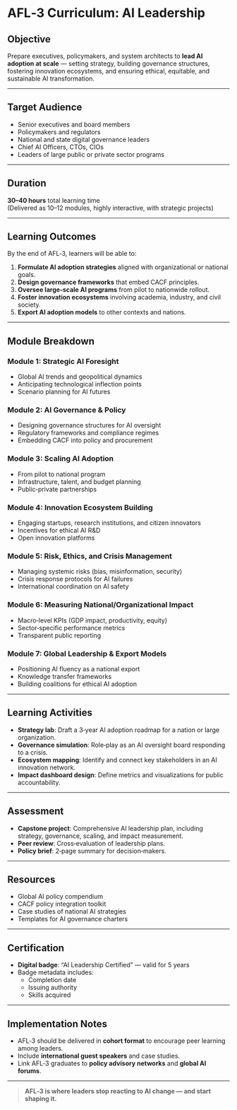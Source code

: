 # AFL‑3 Curriculum: AI Leadership

## Objective
Prepare executives, policymakers, and system architects to **lead AI adoption at scale** — setting strategy, building governance structures, fostering innovation ecosystems, and ensuring ethical, equitable, and sustainable AI transformation.

---

## Target Audience
- Senior executives and board members
- Policymakers and regulators
- National and state digital governance leaders
- Chief AI Officers, CTOs, CIOs
- Leaders of large public or private sector programs

---

## Duration
**30–40 hours** total learning time  
(Delivered as 10–12 modules, highly interactive, with strategic projects)

---

## Learning Outcomes
By the end of AFL‑3, learners will be able to:
1. **Formulate AI adoption strategies** aligned with organizational or national goals.
2. **Design governance frameworks** that embed CACF principles.
3. **Oversee large‑scale AI programs** from pilot to nationwide rollout.
4. **Foster innovation ecosystems** involving academia, industry, and civil society.
5. **Export AI adoption models** to other contexts and nations.

---

## Module Breakdown

### Module 1: Strategic AI Foresight
- Global AI trends and geopolitical dynamics
- Anticipating technological inflection points
- Scenario planning for AI futures

### Module 2: AI Governance & Policy
- Designing governance structures for AI oversight
- Regulatory frameworks and compliance regimes
- Embedding CACF into policy and procurement

### Module 3: Scaling AI Adoption
- From pilot to national program
- Infrastructure, talent, and budget planning
- Public‑private partnerships

### Module 4: Innovation Ecosystem Building
- Engaging startups, research institutions, and citizen innovators
- Incentives for ethical AI R&D
- Open innovation platforms

### Module 5: Risk, Ethics, and Crisis Management
- Managing systemic risks (bias, misinformation, security)
- Crisis response protocols for AI failures
- International coordination on AI safety

### Module 6: Measuring National/Organizational Impact
- Macro‑level KPIs (GDP impact, productivity, equity)
- Sector‑specific performance metrics
- Transparent public reporting

### Module 7: Global Leadership & Export Models
- Positioning AI fluency as a national export
- Knowledge transfer frameworks
- Building coalitions for ethical AI adoption

---

## Learning Activities
- **Strategy lab**: Draft a 3‑year AI adoption roadmap for a nation or large organization.
- **Governance simulation**: Role‑play as an AI oversight board responding to a crisis.
- **Ecosystem mapping**: Identify and connect key stakeholders in an AI innovation network.
- **Impact dashboard design**: Define metrics and visualizations for public accountability.

---

## Assessment
- **Capstone project**: Comprehensive AI leadership plan, including strategy, governance, scaling, and impact measurement.
- **Peer review**: Cross‑evaluation of leadership plans.
- **Policy brief**: 2‑page summary for decision‑makers.

---

## Resources
- Global AI policy compendium
- CACF policy integration toolkit
- Case studies of national AI strategies
- Templates for AI governance charters

---

## Certification
- **Digital badge**: “AI Leadership Certified” — valid for 5 years
- Badge metadata includes:
  - Completion date
  - Issuing authority
  - Skills acquired

---

## Implementation Notes
- AFL‑3 should be delivered in **cohort format** to encourage peer learning among leaders.
- Include **international guest speakers** and case studies.
- Link AFL‑3 graduates to **policy advisory networks** and **global AI forums**.

---

> **AFL‑3 is where leaders stop reacting to AI change — and start shaping it.**